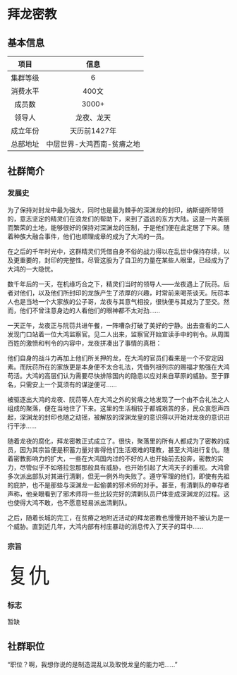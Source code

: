 # 拜龙密教

## 基本信息

项目|信息
:--:|:--:
集群等级|6
消费水平|400文
成员数|3000+
领导人|龙夜、龙天
成立年份|天历前1427年
总部地址|中层世界-大鸿西南-贫瘠之地

## 社群简介

### 发展史

为了保持对封龙中最为强大，同时也是最为棘手的深渊龙的封印，纳斯缇所带领的，意志坚定的精灵们在浪龙们的帮助下，来到了遥远的东方大陆。这是一片美丽而繁荣的土地，能够很好的保持对深渊龙的压制，于是他们便在此定居了下来。随着种族大融合事件，他们也顺理成章的成为了大鸿的一员。

在之后的千年时光中，这群精灵们凭借自身不俗的战力得以在乱世中保持存续，以及更重要的，封印的完整性。尽管这股为了自卫的力量在某些人眼里，已经成为了大鸿的一大隐忧。

数千年后的一天，在机缘巧合之下，精灵们当时的领导人——龙夜遇上了阮葕。后者对他们，以及他们所封印的龙族产生了浓厚的兴趣，时常前来喝茶谈天。阮葕本人也是当地一个大家族的公子哥，龙夜与其意气相投，很快便与其成为了至交。然而，他们不曾注意身边的人看他们的眼神都不太对劲……

一天正午，龙夜正与阮葕共进午餐，一阵嘈杂打破了美好的宁静。出去查看的二人发现门口站着一位大鸿监察官。见二人出来，监察官开始宣读手中的判令。从周围百姓的激愤和判令的内容中，龙夜拼凑出了事情的真相：

他们自身的战斗力再加上他们所关押的龙，在大鸿的官员们看来是一个不安定因素。而阮葕所在的家族更是本身便不太合礼法，凭借列祖列宗的赐福才勉强在大鸿苟活。大鸿的高层们认为需要尽快排除国内的隐患以应对来自草原的威胁。至于罪名，只需安上一个莫须有的谋逆便可……

被驱逐出大鸿的龙夜、阮葕等人在大鸿之外的贫瘠之地发现了一个由不合礼法之人组成的聚落，便在当地住了下来。这里的生活相较于都城艰苦的多，民众哀怨声四起，深渊龙的封印也随之动摇，被解放的深渊龙皇的意识得以开始对龙夜的意识进行干涉……

随着龙夜的腐化，拜龙密教正式成立了。很快，聚落里的所有人都成为了密教的成员，因为其宗旨便是积蓄力量对害得他们生活艰难的理教，甚至大鸿进行复仇。随着密教影响力的扩大，一些在大鸿国内过的不好的人也开始前去投奔，密教的实力，尽管似乎不如塔拉忽那那般具有威胁，也开始引起了大鸿天子的重视。大鸿曾多次派出部队对其进行清剿，但无一例外均失败了。遵守军理的他们，即使有先祖的庇护，也不是那些与深渊龙一起偷袭的邪术师的对手。甚至，有清剿队的幸存者声称，他亲眼看到了邪术师将一些比较完好的清剿队员尸体变成深渊龙的过程。这也使得大鸿不敢，也不愿意轻易派出清剿队。

之后，随着长城的完工，在贫瘠之地附近活动的拜龙密教也慢慢开始不被认为是一个威胁。直到近几年，大鸿内部有村庄暴动的消息传入了天子的耳中……

### 宗旨

<font size=10>复仇</font>

### 标志

暂缺

## 社群职位

“职位？啊，我想你说的是制造混乱以及取悦龙皇的能力吧……”


